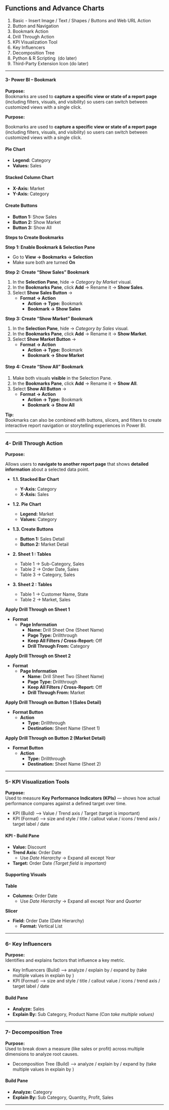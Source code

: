 ## Functions and Advance Charts

1. Basic - Insert Image / Text / Shapes /  Buttons  and Web URL Action
2. Button and Navigation 
3. Bookmark Action
4. Drill Through Action
5. KPI Visualization Tool
6. Key Influencers
7. Decomposition Tree
8. Python & R Scripting  (do later)
9. Third-Party Extension Icon (do later)

---

#### **3- Power BI – Bookmark**

**Purpose:**  
Bookmarks are used to **capture a specific view or state of a report page** (including filters, visuals, and visibility) so users can switch between customized views with a single click.


**Purpose:**

Bookmarks are used to **capture a specific view or state of a report page** (including filters, visuals, and visibility) so users can switch between customized views with a single click.

#### **Pie Chart**
- **Legend:** Category  
- **Values:** Sales  

#### **Stacked Column Chart**
- **X-Axis:** Market  
- **Y-Axis:** Category  

#### **Create Buttons**
- **Button 1:** Show Sales  
- **Button 2:** Show Market  
- **Button 3:** Show All  

**Steps to Create Bookmarks**

**Step 1: Enable Bookmark & Selection Pane**
- Go to **View → Bookmarks  → Selection**  
- Make sure both are turned **On**


**Step 2: Create “Show Sales” Bookmark**
1. In the **Selection Pane**, hide → *Category by Market* visual.  
2. In the **Bookmarks Pane**, click **Add** → Rename it → **Show Sales**.  
3. Select **Show Sales Button** →  
   - **Format → Action**  
     - **Action → Type:** Bookmark  
     - **Bookmark → Show Sales**

**Step 3: Create “Show Market” Bookmark**
1. In the **Selection Pane**, hide → *Category by Sales* visual.  
2. In the **Bookmarks Pane**, click **Add** → Rename it → **Show Market**.  
3. Select **Show Market Button** →  
   - **Format → Action**  
     - **Action → Type:** Bookmark  
     - **Bookmark → Show Market**


#### **Step 4: Create “Show All” Bookmark**
1. Make both visuals **visible** in the Selection Pane.  
2. In the **Bookmarks Pane**, click **Add** → Rename it → **Show All**.  
3. Select **Show All Button** →  
   - **Format → Action**  
     - **Action → Type:** Bookmark  
     - **Bookmark → Show All**


**Tip:**  
Bookmarks can also be combined with buttons, slicers, and filters to create interactive report navigation or storytelling experiences in Power BI.

---

### **4- Drill Through Action**

**Purpose:**

Allows users to **navigate to another report page** that shows **detailed information** about a selected data point.

- **1.1. Stacked Bar Chart**
  - **Y-Axis:** Category  
  - **X-Axis:** Sales
    
- **1.2. Pie Chart**
  - **Legend:** Market  
  - **Values:** Category

- **1.3. Create Buttons**
   - **Button 1:** Sales Detail  
   - **Button 2:** Market Detail
     
- **2. Sheet 1 : Tables**
  - Table 1 → Sub-Category, Sales  
  - Table 2 → Order Date, Sales  
  - Table 3 → Category, Sales
 
- **3. Sheet 2 : Tables**
  - Table 1 → Customer Name, State  
  - Table 2 → Market, Sales
  
**Apply Drill Through on Sheet 1**
- **Format**
  - **Page Information**
    - **Name:** Drill Sheet One  (Sheet Name)
    - **Page Type:** Drillthrough  
    - **Keep All Filters / Cross-Report:** Off  
    - **Drill Through From:** Category  

**Apply Drill Through on Sheet 2**
- **Format**
  - **Page Information**
    - **Name:** Drill Sheet Two  (Sheet Name)
    - **Page Type:** Drillthrough  
    - **Keep All Filters / Cross-Report:** Off  
    - **Drill Through From:** Market

**Apply Drill Through on Button 1 (Sales Detail)**
- **Format Button**
  - **Action**
    - **Type:** Drillthrough   
    - **Destination:** Sheet Name (Sheet 1)

**Apply Drill Through on Button 2 (Market Detail)**
- **Format Button**
  - **Action**
    - **Type:** Drillthrough   
    - **Destination:** Sheet Name (Sheet 2)

---

### **5- KPI Visualization Tools**

**Purpose:**  
Used to measure **Key Performance Indicators (KPIs)** — shows how actual performance compares against a defined target over time.

- KPI (Build) —> Value / Trend axis / Target  (target is important)
- KPI (Format) —> size and style / title / callout value / icons / trend axis / target label / date


#### **KPI - Build Pane**
- **Value:** Discount  
- **Trend Axis:** Order Date  
  - Use *Date Hierarchy* → Expand all except *Year*  
- **Target:** Order Date *(Target field is important)*


#### **Supporting Visuals**

**Table**
- **Columns:** Order Date  
  - Use *Date Hierarchy* → Expand all except *Year* and *Quarter*  

**Slicer**
- **Field:** Order Date (Date Hierarchy)  
  - **Format:** Vertical List  

---

### **6- Key Influencers**

**Purpose:**  
Identifies and explains factors that influence a key metric.

- Key Influencers  (Build) —> analyze / explain by / expand by  (take multiple values in explain by )
- KPI (Format) —> size and style / title / callout value / icons / trend axis / target label / date


#### **Build Pane**
- **Analyze:** Sales  
- **Explain By:** Sub Category, Product Name *(Can take multiple values)*

---

### **7- Decomposition Tree**

**Purpose:**  
Used to break down a measure (like sales or profit) across multiple dimensions to analyze root causes.

- Decomposition Tree  (Build) —> analyze / explain by / expand by  (take multiple values in explain by )

#### **Build Pane**
- **Analyze:** Category  
- **Explain By:** Sub Category, Quantity, Profit, Sales  

---

